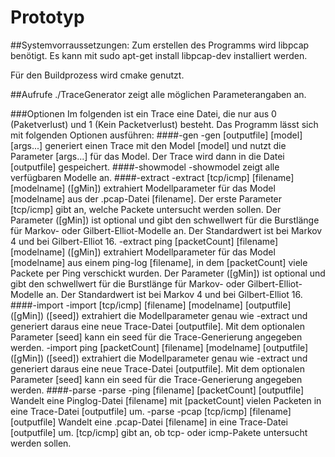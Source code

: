 # Prototyp
##Systemvorraussetzungen:
Zum erstellen des Programms wird libpcap benötigt.
Es kann mit sudo apt-get install libpcap-dev installiert werden.

Für den Buildprozess wird cmake genutzt.

##Aufrufe 
./TraceGenerator 
zeigt alle möglichen Parameterangaben an.

###Optionen
Im folgenden ist ein Trace eine Datei, die nur aus 0 (Paketverlust) und 1 (Kein Packetverlust) besteht.
Das Programm lässt sich mit folgenden Optionen ausführen:
####-gen
-gen [outputfile] [model] [args...]
generiert einen Trace mit den Model [model] und nutzt die Parameter [args...] für das Model. Der Trace wird dann in die Datei [outputfile] gespeichert.
####-showmodel
-showmodel 
zeigt alle verfügbaren Modelle an.
####-extract
-extract [tcp/icmp] [filename] [modelname] ([gMin])
extrahiert Modellparameter für das Model [modelname] aus der .pcap-Datei [filename]. Der erste Parameter [tcp/icmp] gibt an, welche Packete untersucht werden sollen. Der Parameter ([gMin]) ist optional und gibt den schwellwert für die Burstlänge für Markov- oder Gilbert-Elliot-Modelle an. Der Standardwert ist bei Markov 4 und bei Gilbert-Elliot 16.
-extract ping [packetCount] [filename] [modelname] ([gMin])
extrahiert Modellparameter für das Model [modelname] aus einem ping-log [filename], in dem [packetCount] viele Packete per Ping verschickt wurden. Der Parameter ([gMin]) ist optional und gibt den schwellwert für die Burstlänge für Markov- oder Gilbert-Elliot-Modelle an. Der Standardwert ist bei Markov 4 und bei Gilbert-Elliot 16.
####-import
-import [tcp/icmp] [filename] [modelname] [outputfile] ([gMin]) ([seed])
extrahiert die Modellparameter genau wie -extract und generiert daraus eine neue Trace-Datei [outputfile]. Mit dem optionalen Parameter [seed] kann ein seed für die Trace-Generierung angegeben werden. 
-import ping [packetCount] [filename] [modelname] [outputfile] ([gMin]) ([seed])
extrahiert die Modellparameter genau wie -extract und generiert daraus eine neue Trace-Datei [outputfile]. Mit dem optionalen Parameter [seed] kann ein seed für die Trace-Generierung angegeben werden. 
####-parse
-parse -ping [filename] [packetCount] [outputfile]
Wandelt eine Pinglog-Datei [filename] mit [packetCount] vielen Packeten in eine Trace-Datei [outputfile] um.
-parse -pcap [tcp/icmp] [filename] [outputfile]
Wandelt eine .pcap-Datei [filename] in eine Trace-Datei [outputfile] um. [tcp/icmp] gibt an, ob tcp- oder icmp-Pakete untersucht werden sollen.
